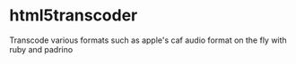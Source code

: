 html5transcoder
===============

Transcode various formats such as apple's caf audio format on the fly with ruby and padrino
